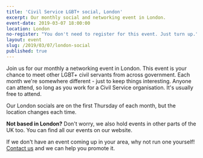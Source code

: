 ```yaml
---
title: 'Civil Service LGBT+ social, London'
excerpt: Our monthly social and networking event in London.
event-date: 2019-03-07 18:00:00
location: London
no-register: "You don't need to register for this event. Just turn up."
layout: event
slug: /2019/03/07/london-social
published: true
---
```

Join us for our monthly a networking event in London. This event is your chance to meet other LGBT+ civil servants from across government. Each month we're somewhere different - just to keep things interesting. Anyone can attend, so long as you work for a Civil Service organisation. It's usually free to attend.

Our London socials are on the first Thursday of each month, but the location changes each time.

**Not based in London?** Don't worry, we also hold events in other parts of the UK too. You can find all our events on our website.

If we don't have an event coming up in your area, why not run one yourself! [Contact us](/about/contact-us/) and we can help you promote it.